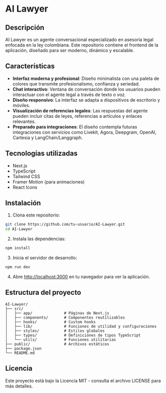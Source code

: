# AI Lawyer

## Descripción
AI Lawyer es un agente conversacional especializado en asesoría legal enfocada en la ley colombiana. Este repositorio contiene el frontend de la aplicación, diseñado para ser moderno, dinámico y escalable.

## Características

- **Interfaz moderna y profesional**: Diseño minimalista con una paleta de colores que transmite profesionalismo, confianza y seriedad.
- **Chat interactivo**: Ventana de conversación donde los usuarios pueden interactuar con el agente legal a través de texto o voz.
- **Diseño responsivo**: La interfaz se adapta a dispositivos de escritorio y móviles.
- **Visualización de referencias legales**: Las respuestas del agente pueden incluir citas de leyes, referencias a artículos y enlaces relevantes.
- **Preparado para integraciones**: El diseño contempla futuras integraciones con servicios como Livekit, Agora, Deepgram, OpenAI, Cartesia y LangChain/Langgraph.

## Tecnologías utilizadas

- Next.js
- TypeScript
- Tailwind CSS
- Framer Motion (para animaciones)
- React Icons

## Instalación

1. Clona este repositorio:
```bash
git clone https://github.com/tu-usuario/AI-Lawyer.git
cd AI-Lawyer
```

2. Instala las dependencias:
```bash
npm install
```

3. Inicia el servidor de desarrollo:
```bash
npm run dev
```

4. Abre [http://localhost:3000](http://localhost:3000) en tu navegador para ver la aplicación.

## Estructura del proyecto

```
AI-Lawyer/
├── src/
│   ├── app/              # Páginas de Next.js
│   ├── components/       # Componentes reutilizables
│   ├── hooks/            # Custom hooks
│   ├── lib/              # Funciones de utilidad y configuraciones
│   ├── styles/           # Estilos globales
│   ├── types/            # Definiciones de tipos TypeScript
│   └── utils/            # Funciones utilitarias
├── public/               # Archivos estáticos
├── package.json
└── README.md
```

## Licencia

Este proyecto está bajo la Licencia MIT - consulta el archivo LICENSE para más detalles.